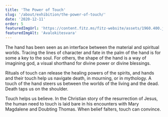 ```yaml
---
title: 'The Power of Touch'
slug: '/about/exhibition/the-power-of-touch/'
date: '2020-12-11'
order: 5
featuredImgUrl: 'https://content.fitz.ms/fitz-website/assets/1960.400.jpg?key=directus-medium-crop'
featuredImgAlt: 'Avalokitesvara'
---
```

The hand has been seen as an interface between the material and spiritual worlds. Tracing the lines of character and fate in the palm of the hand is for some a key to the soul. For others, the shape of the hand is a way of imagining god, a visual shorthand for divine power or divine blessings.

Rituals of touch can release the healing powers of the spirits, and hands and their touch help us navigate death, in mourning, or in mythology. A touch of the hand steers us between the worlds of the living and the dead. Death taps us on the shoulder.

Touch helps us believe. In the Christian story of the resurrection of Jesus, the human need to touch is laid bare in his encounters with Mary Magdalene and Doubting Thomas. When belief falters, touch can convince.
